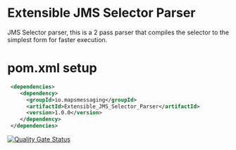# Extensible JMS Selector Parser
JMS Selector parser, this is a 2 pass parser that compiles the selector to the simplest form for faster execution.



# pom.xml setup

``` xml
 <dependencies>    
    <dependency>
      <groupId>io.mapsmessaging</groupId>
      <artifactId>Extensible_JMS_Selector_Parser</artifactId>
      <version>1.0.0</version>
    </dependency>
 </dependencies>    
```    
    



[![Quality Gate Status](https://sonarcloud.io/api/project_badges/measure?project=Maps-Messaging_jms_selector&metric=alert_status)](https://sonarcloud.io/dashboard?id=Maps-Messaging_jms_selector)
